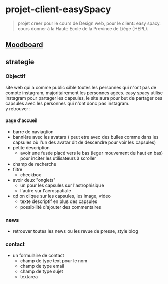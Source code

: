 # projet-client-easySpacy
> projet creer pour le cours de Design web, pour le client: easy spacy.
> cours donner à la Haute Ecole de la Province de Liège (HEPL).

## [Moodboard](https://app.milanote.com/1Ld3Iw1QVmEN5Z?p=YRIU0ZF8jN1)
## strategie
### Objectif 
site web qui a comme public cible toutes les personnes qui n'ont pas de compte instagram, majoritairement les personnes agées. easy spacy utilise instagram pour partager les capsules, le site aura pour but de partager ces capsules avec les personnes qui n'ont donc pas instagram.\
y retrouver :

#### page d'accueil 
* barre de naviagtion 
* bannière avec les avatars ( peut etre avec des bulles comme dans les capsules où l'un des avatar dit de descendre pour voir les capsules)
* petite description 
  * avoir une fusée placé vers le bas (leger mouvement de haut en bas) pour inciter les utilisateurs à scroller
* champ de recherche
* filtre 
  * checkbox 
* avoir deux "onglets" 
  * un pour les capsules sur l'astrophisique 
  * l'autre sur l'aérospatiale 
* qd on clique sur les capsules, les image, video 
  * texte descriptif en plus des capsules 
  * possibilité d'ajouter des commentaires
### news 
* retrouver toutes les news ou les revue de presse, style blog 
### contact 
* un formulaire de contact 
  * champ de type text pour le nom 
  * champ de type email 
  * champ de type sujet 
  * textarea 
